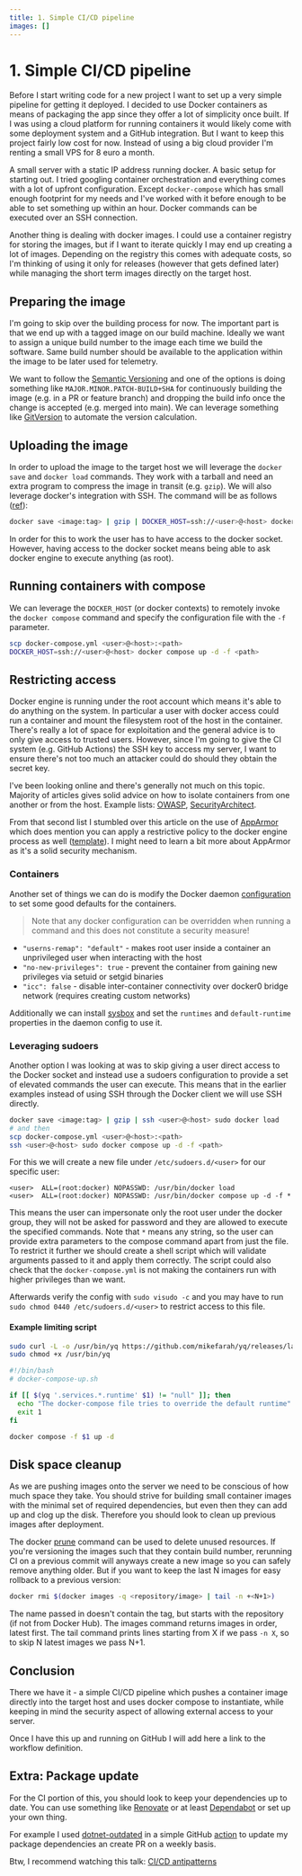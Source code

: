 ```yaml
---
title: 1. Simple CI/CD pipeline
images: []
---
```


# 1. Simple CI/CD pipeline

Before I start writing code for a new project I want to set up a very simple pipeline for getting it deployed.
I decided to use Docker containers as means of packaging the app since they offer a lot of simplicity once built.
If I was using a cloud platform for running containers it would likely come with some deployment system and a GitHub integration.
But I want to keep this project fairly low cost for now. Instead of using a big cloud provider I'm renting a small VPS for 8 euro a month.

A small server with a static IP address running docker.
A basic setup for starting out. I tried googling container orchestration and everything comes with a lot of upfront configuration.
Except `docker-compose` which has small enough footprint for my needs and I've worked with it before enough to be able to set something up within an hour.
Docker commands can be executed over an SSH connection.

Another thing is dealing with docker images.
I could use a container registry for storing the images, but if I want to iterate quickly I may end up creating a lot of images.
Depending on the registry this comes with adequate costs, so I'm thinking of using it only for releases (however that gets defined later) while managing the short term images directly on the target host.

## Preparing the image

I'm going to skip over the building process for now. The important part is that we end up with a tagged image on our build machine.
Ideally we want to assign a unique build number to the image each time we build the software.
Same build number should be available to the application within the image to be later used for telemetry.

We want to follow the [Semantic Versioning](//semver.org) and one of the options is doing something like `MAJOR.MINOR.PATCH-BUILD+SHA` for continuously building the image (e.g. in a PR or feature branch) and dropping the build info once the change is accepted (e.g. merged into main).
We can leverage something like [GitVersion](https://gitversion.net/) to automate the version calculation.

## Uploading the image

In order to upload the image to the target host we will leverage the `docker save` and `docker load` commands.
They work with a tarball and need an extra program to compress the image in transit (e.g. `gzip`).
We will also leverage docker's integration with SSH.
The command will be as follows ([ref](https://stackoverflow.com/a/62176367)):

```bash
docker save <image:tag> | gzip | DOCKER_HOST=ssh://<user>@<host> docker load
```

In order for this to work the user has to have access to the docker socket.
However, having access to the docker socket means being able to ask docker engine to execute anything (as root).

## Running containers with compose

We can leverage the `DOCKER_HOST` (or docker contexts) to remotely invoke the `docker compose` command and specify the configuration file with the `-f` parameter.

```bash
scp docker-compose.yml <user>@<host>:<path>
DOCKER_HOST=ssh://<user>@<host> docker compose up -d -f <path>
```

## Restricting access

Docker engine is running under the root account which means it's able to do anything on the system.
In particular a user with docker access could run a container and mount the filesystem root of the host in the container.
There's really a lot of space for exploitation and the general advice is to only give access to trusted users.
However, since I'm going to give the CI system (e.g. GitHub Actions) the SSH key to access my server, I want to ensure there's not too much an attacker could do should they obtain the secret key.

I've been looking online and there's generally not much on this topic.
Majority of articles gives solid advice on how to isolate containers from one another or from the host.
Example lists: [OWASP](https://github.com/OWASP/CheatSheetSeries/blob/master/cheatsheets/Docker_Security_Cheat_Sheet.md), [SecurityArchitect](https://medium.com/@SecurityArchitect/docker-security-settings-for-running-untrusted-trusted-containers-at-the-same-time-88c4ca012726).

From that second list I stumbled over this article on the use of [AppArmor](https://security.theodo.com/en/blog/security-docker-apparmor) which does mention you can apply a restrictive policy to the docker engine process as well ([template](https://github.com/moby/moby/blob/master/contrib/apparmor/template.go)).
I might need to learn a bit more about AppArmor as it's a solid security mechanism.

### Containers

Another set of things we can do is modify the Docker daemon [configuration](https://docs.docker.com/reference/cli/dockerd/#daemon-configuration-file) to set some good defaults for the containers.

> Note that any docker configuration can be overridden when running a command and this does not constitute a security measure!

* `"userns-remap": "default"` - makes root user inside a container an unprivileged user when interacting with the host
* `"no-new-privileges": true` - prevent the container from gaining new privileges via setuid or setgid binaries
* `"icc": false` - disable inter-container connectivity over docker0 bridge network (requires creating custom networks)

Additionally we can install [sysbox](https://github.com/nestybox/sysbox) and set the `runtimes` and `default-runtime` properties in the daemon config to use it.

### Leveraging sudoers

Another option I was looking at was to skip giving a user direct access to the Docker socket and instead use a sudoers configuration to provide a set of elevated commands the user can execute.
This means that in the earlier examples instead of using SSH through the Docker client we will use SSH directly.

```bash
docker save <image:tag> | gzip | ssh <user>@<host> sudo docker load
# and then
scp docker-compose.yml <user>@<host>:<path>
ssh <user>@<host> sudo docker compose up -d -f <path>
```

For this we will create a new file under `/etc/sudoers.d/<user>` for our specific user:

```
<user>  ALL=(root:docker) NOPASSWD: /usr/bin/docker load
<user>  ALL=(root:docker) NOPASSWD: /usr/bin/docker compose up -d -f *
```

This means the user can impersonate only the root user under the docker group, they will not be asked for password and they are allowed to execute the specified commands.
Note that `*` means any string, so the user can provide extra parameters to the compose command apart from just the file.
To restrict it further we should create a shell script which will validate arguments passed to it and apply them correctly.
The script could also check that the `docker-compose.yml` is not making the containers run with higher privileges than we want.

Afterwards verify the config with `sudo visudo -c` and you may have to run `sudo chmod 0440 /etc/sudoers.d/<user>` to restrict access to this file.

#### Example limiting script

```bash
sudo curl -L -o /usr/bin/yq https://github.com/mikefarah/yq/releases/latest/download/yq_linux_amd64
sudo chmod +x /usr/bin/yq
```

```bash
#!/bin/bash
# docker-compose-up.sh

if [[ $(yq '.services.*.runtime' $1) != "null" ]]; then
  echo "The docker-compose file tries to override the default runtime" >&2
  exit 1
fi

docker compose -f $1 up -d
```

## Disk space cleanup

As we are pushing images onto the server we need to be conscious of how much space they take.
You should strive for building small container images with the minimal set of required dependencies, but even then they can add up and clog up the disk.
Therefore you should look to clean up previous images after deployment.

The docker [prune](https://docs.docker.com/engine/manage-resources/pruning/) command can be used to delete unused resources.
If you're versioning the images such that they contain build number, rerunning CI on a previous commit will anyways create a new image so you can safely remove anything older.
But if you want to keep the last N images for easy rollback to a previous version:

```bash
docker rmi $(docker images -q <repository/image> | tail -n +<N+1>)
```

The name passed in doesn't contain the tag, but starts with the repository (if not from Docker Hub).
The images command returns images in order, latest first.
The tail command prints lines starting from X if we pass `-n X`, so to skip N latest images we pass N+1.

## Conclusion

There we have it - a simple CI/CD pipeline which pushes a container image directly into the target host and uses docker compose to instantiate, while keeping in mind the security aspect of allowing external access to your server.

Once I have this up and running on GitHub I will add here a link to the workflow definition.

## Extra: Package update

For the CI portion of this, you should look to keep your dependencies up to date.
You can use something like [Renovate](https://github.com/renovatebot/renovate) or at least [Dependabot](https://github.com/dependabot) or set up your own thing.

For example I used [dotnet-outdated](https://github.com/dotnet-outdated/dotnet-outdated) in a simple GitHub [action](https://github.com/excos-platform/excos/blob/main/.github/workflows/dotnet-package-update.yaml) to update my package dependencies an create PR on a weekly basis.

Btw, I recommend watching this talk: [CI/CD antipatterns](https://www.youtube.com/watch?v=OonABHdHD2I)
